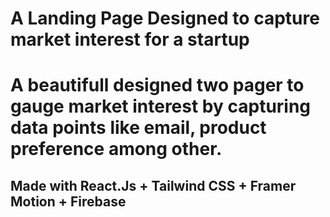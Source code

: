 <h1>A Landing Page Designed to capture market interest for a startup<h1>
A beautifull designed two pager to gauge market interest by capturing data points like email, product preference among other.


<h2>Made with React.Js + Tailwind CSS + Framer Motion + Firebase </h2>
